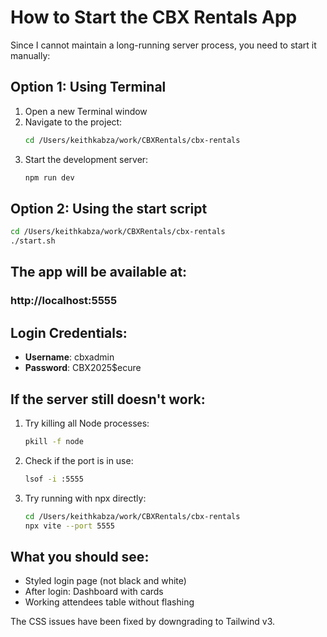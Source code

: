 # How to Start the CBX Rentals App

Since I cannot maintain a long-running server process, you need to start it manually:

## Option 1: Using Terminal

1. Open a new Terminal window
2. Navigate to the project:
   ```bash
   cd /Users/keithkabza/work/CBXRentals/cbx-rentals
   ```
3. Start the development server:
   ```bash
   npm run dev
   ```

## Option 2: Using the start script

```bash
cd /Users/keithkabza/work/CBXRentals/cbx-rentals
./start.sh
```

## The app will be available at:

### http://localhost:5555

## Login Credentials:
- **Username**: cbxadmin
- **Password**: CBX2025$ecure

## If the server still doesn't work:

1. Try killing all Node processes:
   ```bash
   pkill -f node
   ```

2. Check if the port is in use:
   ```bash
   lsof -i :5555
   ```

3. Try running with npx directly:
   ```bash
   cd /Users/keithkabza/work/CBXRentals/cbx-rentals
   npx vite --port 5555
   ```

## What you should see:
- Styled login page (not black and white)
- After login: Dashboard with cards
- Working attendees table without flashing

The CSS issues have been fixed by downgrading to Tailwind v3.